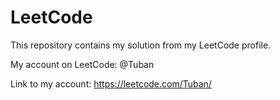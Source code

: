 # LeetCode
This repository contains my solution from my LeetCode profile.

My account on LeetCode: @Tuban

Link to my account: https://leetcode.com/Tuban/
